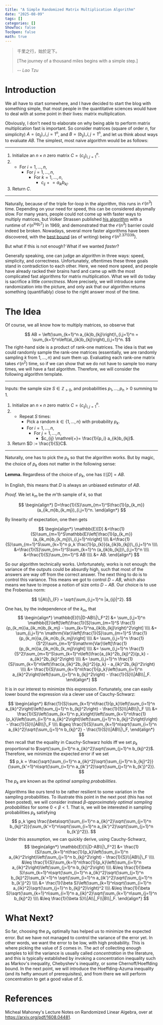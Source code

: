 ```yaml
---
title: "A Simple Randomized Matrix Multiplication Algorithm"
date: "2025-08-09"
tags: []
categories: []
ShowToc: false
TocOpen: false
math: true
---
```


> 千里之行，始於足下。
>
> [The journey of a thousand miles begins with a simple step.]
>
> -- *Lao Tzu*

# Introduction

We all have to start somewhere, and I have decided to start the blog with something simple, that most people in the quantitative sciences would have to deal with at some point in their lives: matrix multiplication.

Obviously, I don't need to elaborate on why being able to perform matrix multiplication fast is important. So consider matrices (square of order $n$, for simplicity) $A=(a_{ij})\_{i,j=1}^n$, and $B=(b_{ij})\_{i,j=1}^n$, and let us think about ways to evaluate $AB$. The simplest, most naive algorithm would be as follows:

***
1. Initialize an $n\times n$ zero matrix $C=(c_{ij})_{i,j=1}^n$.
2. * For $i=1,\dots,n$,
        * For $j=1,\dots,n$,
            * For $k=1,...,n$,
                * $c_{ij} \mathrel{+}= a_{ik}b_{kj}$.
3. Return $C$.
***

Naturally, because of the triple for-loop in the algorithm, this runs in $\mathcal{O}(n^3)$ time. Depending on your need for speed, this can be considered abysmally slow. For many years, people could not come up with faster ways to multiply matrices, but Volker Strassen published [his algorithm](https://en.wikipedia.org/wiki/Strassen_algorithm) with a runtime of $\mathcal{O}(n^{\log_2 7})$ in 1969, and demonstrated that the $\mathcal{O}(n^3)$ barrier could indeed be broken. Nowadays, several more faster algorithms have been discovered, with the [best bound](https://arxiv.org/abs/2404.16349) (as of writing) being $\mathcal{O}(n^{2.371339})$.

But what if this is not enough? What if we wanted *faster*? 

Generally speaking, one can judge an algorithm in three ways: speed, simplicity, and correctness. Unfortunately, oftentimes these three goals stand in contradiction to each other. Here, we need more speed, and people have already racked their brains hard and came up with the most complicated fast algorithms for matrix multiplication. What we will do today is sacrifice a little *correctness*. More precisely, we will introduce some randomization into the picture, and only ask that our algorithm returns something (quantifiably) close to the right answer most of the time.

# The Idea
Of course, we all know how to multiply matrices, so observe that

$$
    AB = \left(\sum_{k=1}^n a_{ik}b_{kj}\right)\_{i,j=1}^n = \sum_{k=1}^n\left(a\_{ik}b_{kj}\right)_{i,j=1}^n.
$$
The right-hand side is a product of rank-one matrices. The idea is that we could randomly sample the rank-one matrices (essentially, we are randomly sampling $k$ from $1,\dots,n$) and sum them up. Evaluating each rank-one matrix takes $\mathcal{O}(n^2)$ time, so if we can show that we do not have to sample too many times, we will have a fast algorithm. Therefore, we will consider the following algorithm template.


***
Inputs: the sample size $S\in\mathbb{Z}_{>0}$, and probabilities $p_1,...,p_n>0$ summing to $1$.
1. Initialize an $n\times n$ zero matrix $C=(c_{ij})_{i,j=1}^n$.
2. * Repeat $S$ times:
        * Pick a random $k\in\{1,\dots,n\}$ with probability $p_k$.
        * For $i=1,\dots,n$,
            * For $j=1,...,n$,
                * $c_{ij} \mathrel{+}= \frac{1}{p_i} a_{ik}b_{kj}$.
3. Return $D := \frac{1}{S}C$.
***

Naturally, one has to pick the $p_k$ so that the algorithm works. But by magic, the choice of $p_k$ does not matter in the following sense:

**Lemma.** Regardless of the choice of $p_k$, one has $\mathbb{E}[D] = AB$.

In English, this means that $D$ is always an unbiased estimator of $AB$.

*Proof.* We let $k_m$ be the $m$'th sample of $k$, so that

$$
\begin{align*}
D=\frac{1}{S}\sum_{m=1}^S\frac{1}{p_{k_m}}(a_{ik_m}b_{k_mj})_{i,j=1}^n.
\end{align*}
$$

By linearity of expectation, one then gets

$$
\begin{align*}
\mathbb{E}[D]
&=\frac{1}{S}\sum_{m=1}^S\mathbb{E}\left[\frac{1}{p_{k_m}}(a_{ik_m}b_{k_mj})\_{i,j=1}^n\right] \\\\
&=\frac{1}{S}\sum_{m=1}^S\sum_{k=1}^n p_k \frac{1}{p_{k}}(a_{ik}b_{kj})\_{i,j=1}^n \\\\
&=\frac{1}{S}\sum_{m=1}^S\sum_{k=1}^n (a_{ik}b_{kj})\_{i,j=1}^n \\\\
&=\frac{1}{S}\sum_{m=1}^S AB \\\\
&= AB.
\end{align*}
$$

So our algorithm technically works. Unfortunately, works is not enough: the variance of the outputs could be absurdly high, such that most of the answers are way off from the correct answer. The next thing to do is to control this variance. This means we got to control $D-AB$, which also means we have to impose a notion of size onto $D-AB$. Our choice is to use the Frobenius norm:

$$
\\|A\\|\_{F} = \sqrt{\sum_{i,j=1}^n |a_{ij}|^2}.
$$

One has, by the independence of the $k_m$, that
$$
\begin{align*}
\mathbb{E}[\\|D-AB\\|\_F^2] 
&= \sum_{i,j=1}^n \mathbb{E}\left[\left(\frac{1}{S}\sum_{m=1}^S \frac{1}{p_{k_m}}a_{ik_m}b_{k_mj} - \sum_{k=1}^na_{ik}b_{kj}\right)^2\right] \\\\
&= \sum_{i,j=1}^n \mathrm{Var}\left[\frac{1}{S}\sum_{m=1}^S \frac{1}{p_{k_m}}a_{ik_m}b_{k_mj}\right] \\\\
&= \sum_{i,j=1}^n \frac{1}{S^2}\sum_{m=1}^S\mathrm{Var}\left[\frac{1}{p_{k_m}}a_{ik_m}b_{k_mj}\right] \\\\
&= \sum_{i,j=1}^n \frac{1}{S^2}\sum_{m=1}^S\sum_{k=1}^n\left(\frac{a_{ik}^2b_{kj}^2}{p_k} - a_{ik}^2b_{kj}^2\right) \\\\
&= \sum_{i,j=1}^n \frac{1}{S}\sum_{k=1}^n\left(\frac{a_{ik}^2b_{kj}^2}{p_k} - a_{ik}^2b_{kj}^2\right) \\\\
&= \frac{1}{S}\sum_{k=1}^n\frac{1}{p_k}\left(\sum_{i=1}^n a_{ik}^2\right)\left(\sum_{j=1}^n b_{kj}^2\right) - \frac{1}{S}\\|AB\\|_F.
\end{align*}
$$

It is in our interest to minimize this expression. Fortunately, one can easily lower bound the expression via a clever use of Cauchy-Schwarz:

$$
\begin{align*}
&\frac{1}{S}\sum_{k=1}^n\frac{1}{p_k}\left(\sum_{i=1}^n a_{ik}^2\right)\left(\sum_{j=1}^n b_{kj}^2\right) - \frac{1}{S}\\|AB\\|\_F \\\\
&= \frac{1}{S}\left(\sum_{k=1}^n p_k\right)\left(\sum_{k=1}^n\frac{1}{p_k}\left(\sum_{i=1}^n a_{ik}^2\right)\left(\sum_{j=1}^n b_{kj}^2\right)\right) - \frac{1}{S}\\|AB\\|\_F \\\\
&\geq \frac{1}{S}\sum_{k=1}^n\sqrt{\sum_{i=1}^n a_{ik}^2}\sqrt{\sum_{j=1}^n b_{kj}^2} - \frac{1}{S}\\|AB\\|\_F,
\end{align*}
$$
then recall that the equality in Cauchy-Schwarz holds iff we set $p_k$ proportional to $\sqrt{\sum_{i=1}^n a_{ik}^2}\sqrt{\sum_{j=1}^n b_{kj}^2}$. Therefore, we minimize the expected error if we set
$$
p_k = \frac{\sqrt{\sum_{i=1}^n a_{ik}^2}\sqrt{\sum_{j=1}^n b_{kj}^2}}{\sum_{k'=1}^n\sqrt{\sum_{i=1}^n a_{ik'}^2}\sqrt{\sum_{j=1}^n b_{k'j}^2}}.
$$

The $p_k$ are known as the *optimal sampling probabilities*.

Algorithms like ours tend to be rather resilient to some variation in the sampling probabilities. To illustrate this point in the next post (this has not been posted), we will consider instead *$\beta$-approximately optimal sampling probabilities* for some $0<\beta<1$. That is, we will be interested in sampling probabilities $p_k$ satisfying
$$
p_k \geq \frac{\beta\sqrt{\sum_{i=1}^n a_{ik}^2}\sqrt{\sum_{j=1}^n b_{kj}^2}}{\sum_{k'=1}^n\sqrt{\sum_{i=1}^n a_{ik'}^2}\sqrt{\sum_{j=1}^n b_{k'j}^2}}.
$$
Under this assumption, we can quickly derive, using Cauchy-Schwarz,
$$
\begin{align*}
\mathbb{E}[\\|D-AB\\|\_F^2] 
&= \frac{1}{S}\sum_{k=1}^n\frac{1}{p_k}\left(\sum_{i=1}^n a_{ik}^2\right)\left(\sum_{j=1}^n b_{kj}^2\right) - \frac{1}{S}\\|AB\\|\_F \\\\
&\leq \frac{1}{S}\sum_{k=1}^n\frac{1}{p_k}\left(\sum_{i=1}^n a_{ik}^2\right)\left(\sum_{j=1}^n b_{kj}^2\right) \\\\
&\leq \frac{1}{\beta S}\sum_{k=1}^n\sqrt{\sum_{i=1}^n a_{ik}^2}\sqrt{\sum_{j=1}^n b_{kj}^2}\sum_{k'=1}^n \sqrt{\sum_{i=1}^n a_{ik'}^2}\sqrt{\sum_{j=1}^n b_{k'j}^2} \\\\
&= \frac{1}{\beta S}\left(\sum_{k=1}^n\sqrt{\sum_{i=1}^n a_{ik}^2}\sqrt{\sum_{j=1}^n b_{kj}^2}\right)^2 \\\\
&\leq \frac{1}{\beta S}\sqrt{\sum_{k=1}^n\sum_{i=1}^n a_{ik}^2}\sqrt{\sum_{k=1}^n\sum_{j=1}^n b_{kj}^2} \\\\
&\leq \frac{1}{\beta S}\\|A\\|_F\\|B\\|_F.
\end{align*}
$$

# What Next?

So far, choosing the $p_k$ optimally has helped us to minimize the expected error. But we have not managed to control the variance of the error yet. In other words, we want the error to be low, with high probability. This is where picking the value of $S$ comes in. The act of collecting enough samples to kill the variance is usually called *concentration* in the literature, and this is typically established by invoking a concentration inequality such as Markov's inequality, Chebyshev's inequality, or some Chernoff/Hoeffding bound. In the next point, we will introduce the Hoeffding-Azuma inequality (and its hefty amount of prerequisites), and from there we will perform concentration to get a good value of $S$.

# References
Micheal Mahoney's Lecture Notes on Randomized Linear Algebra, over at <https://arxiv.org/pdf/1608.04481>.
